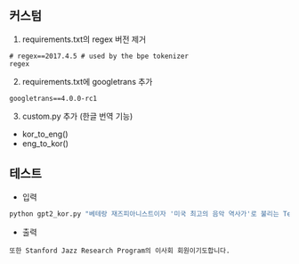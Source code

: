 ## 커스텀

1. requirements.txt의 regex 버전 제거

```
# regex==2017.4.5 # used by the bpe tokenizer
regex
```

2. requirements.txt에 googletrans 추가

```
googletrans==4.0.0-rc1
```

3. custom.py 추가 (한글 번역 기능)

- kor_to_eng()
- eng_to_kor()


## 테스트

- 입력

```bash
python gpt2_kor.py "베테랑 재즈피아니스트이자 '미국 최고의 음악 역사가'로 불리는 Ted Gioia는 재즈 스탠더드, 재즈의 역사, 재즈를 읽다 등 10권이 넘는 책을 썼으며, 스탠포드 재즈 연구 프로그램의 설립자 중 한명이기도 합니다."
```

- 출력

```
또한 Stanford Jazz Research Program의 이사회 회원이기도합니다.
```